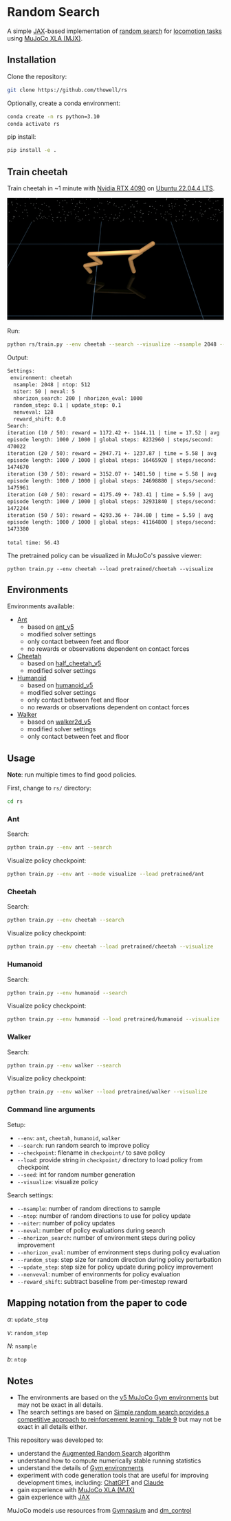 # Random Search
A simple [JAX](https://github.com/google/jax)-based implementation of [random search](https://arxiv.org/abs/1803.07055) for [locomotion tasks](https://github.com/openai/gym/tree/master/gym/envs/mujoco) using [MuJoCo XLA (MJX)](https://mujoco.readthedocs.io/en/stable/mjx.html).

## Installation
Clone the repository:
```sh
git clone https://github.com/thowell/rs
```

Optionally, create a conda environment:
```sh
conda create -n rs python=3.10
conda activate rs
```

pip install:
```sh
pip install -e .
```

## Train cheetah
Train cheetah in ~1 minute with [Nvidia RTX 4090](https://www.nvidia.com/en-us/geforce/graphics-cards/40-series/rtx-4090/) on [Ubuntu 22.04.4 LTS](https://releases.ubuntu.com/jammy/).

<img src="assets/cheetah.gif" alt="drawing" />

Run:
```sh
python rs/train.py --env cheetah --search --visualize --nsample 2048 --ntop 512 --niter 50 --neval 5 --nhorizon_search 200 --nhorizon_eval 1000 --random_step 0.1 --update_step 0.1
```

Output:
```
Settings:
 environment: cheetah
  nsample: 2048 | ntop: 512
  niter: 50 | neval: 5
  nhorizon_search: 200 | nhorizon_eval: 1000
  random_step: 0.1 | update_step: 0.1
  nenveval: 128
  reward_shift: 0.0
Search:
iteration (10 / 50): reward = 1172.42 +- 1144.11 | time = 17.52 | avg episode length: 1000 / 1000 | global steps: 8232960 | steps/second: 470022
iteration (20 / 50): reward = 2947.71 +- 1237.87 | time = 5.58 | avg episode length: 1000 / 1000 | global steps: 16465920 | steps/second: 1474670
iteration (30 / 50): reward = 3152.07 +- 1401.50 | time = 5.58 | avg episode length: 1000 / 1000 | global steps: 24698880 | steps/second: 1475961
iteration (40 / 50): reward = 4175.49 +- 783.41 | time = 5.59 | avg episode length: 1000 / 1000 | global steps: 32931840 | steps/second: 1472244
iteration (50 / 50): reward = 4293.36 +- 784.80 | time = 5.59 | avg episode length: 1000 / 1000 | global steps: 41164800 | steps/second: 1473380

total time: 56.43
```

The pretrained policy can be visualized in MuJoCo's passive viewer:
```
python train.py --env cheetah --load pretrained/cheetah --visualize
```

## Environments
Environments available:

- [Ant](rs/envs/ant.py)
  - based on [ant_v5](https://github.com/Farama-Foundation/Gymnasium/blob/main/gymnasium/envs/mujoco/ant_v5.py)
  - modified solver settings
  - only contact between feet and floor
  - no rewards or observations dependent on contact forces
- [Cheetah](rs/envs/cheetah.py)
  - based on [half_cheetah_v5](https://github.com/Farama-Foundation/Gymnasium/blob/main/gymnasium/envs/mujoco/half_cheetah_v5.py)
  - modified solver settings
- [Humanoid](rs/envs/humanoid.py)
  - based on [humanoid_v5](https://github.com/Farama-Foundation/Gymnasium/blob/main/gymnasium/envs/mujoco/humanoid_v5.py)
  - modified solver settings
  - only contact between feet and floor
  - no rewards or observations dependent on contact forces
- [Walker](rs/envs/walker.py)
  - based on [walker2d_v5](https://github.com/Farama-Foundation/Gymnasium/blob/main/gymnasium/envs/mujoco/walker2d_v5.py)
  - modified solver settings
  - only contact between feet and floor


## Usage
**Note**: run multiple times to find good policies.

First, change to `rs/` directory:
```sh
cd rs
```

### Ant
Search:
```sh
python train.py --env ant --search
```

Visualize policy checkpoint:
```sh
python train.py --env ant --mode visualize --load pretrained/ant
```

### Cheetah
Search:
```sh
python train.py --env cheetah --search
```

Visualize policy checkpoint:
```sh
python train.py --env cheetah --load pretrained/cheetah --visualize
```

### Humanoid
Search:
```sh
python train.py --env humanoid --search
```

Visualize policy checkpoint:
```sh
python train.py --env humanoid --load pretrained/humanoid --visualize
```

### Walker
Search:
```sh
python train.py --env walker --search
```

Visualize policy checkpoint:
```sh
python train.py --env walker --load pretrained/walker --visualize
```

### Command line arguments
Setup:
- `--env`: `ant`, `cheetah`, `humanoid`, `walker`
- `--search`: run random search to improve policy
- `--checkpoint`: filename in `checkpoint/` to save policy
- `--load`: provide string in `checkpoint/` 
directory to load policy from checkpoint
- `--seed`: int for random number generation
- `--visualize`: visualize policy 

Search settings:
- `--nsample`: number of random directions to sample
- `--ntop`: number of random directions to use for policy update
- `--niter`: number of policy updates
- `--neval`: number of policy evaluations during search
- `--nhorizon_search`: number of environment steps during policy improvement
- `--nhorizon_eval`: number of environment steps during policy evaluation
- `--random_step`: step size for random direction during policy perturbation
- `--update_step`: step size for policy update during policy improvement
- `--nenveval`: number of environments for policy evaluation
- `--reward_shift`: subtract baseline from per-timestep reward

## Mapping notation from the paper to code
$\alpha$: `update_step`

$\nu$: `random_step`

$N$: `nsample`

$b$: `ntop`

## Notes
- The environments are based on the [v5 MuJoCo Gym environments](https://github.com/Farama-Foundation/Gymnasium/tree/main/gymnasium/envs/mujoco) but may not be exact in all details.
- The search settings are based on [Simple random search provides a competitive approach to reinforcement learning: Table 9](https://arxiv.org/abs/1803.07055) but may not be exact in all details either.
  
This repository was developed to:
- understand the [Augmented Random Search](https://arxiv.org/abs/1803.07055) algorithm
- understand how to compute numerically stable running statistics
- understand the details of [Gym environments](https://github.com/openai/gym)
- experiment with code generation tools that are useful for improving development times, including: [ChatGPT](https://pytorch.org/cppdocs/) and [Claude](https://claude.ai/)
- gain experience with [MuJoCo XLA (MJX)](https://mujoco.readthedocs.io/en/stable/mjx.html)
- gain experience with [JAX](https://github.com/google/jax)

MuJoCo models use resources from [Gymnasium](https://github.com/Farama-Foundation/Gymnasium/tree/main/gymnasium/envs/mujoco) and [dm_control](https://github.com/google-deepmind/dm_control)

